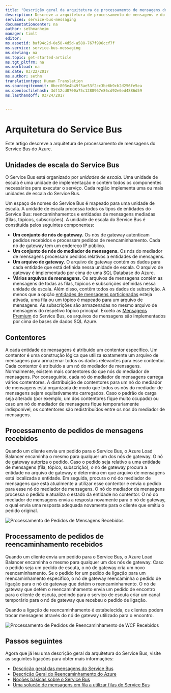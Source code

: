 ```yaml
---
title: "Descrição geral da arquitetura de processamento de mensagens do Azure Service Bus | Microsoft Docs"
description: Descreve a arquitetura de processamento de mensagens e do reencaminhamento do Azure Service Bus.
services: service-bus-messaging
documentationcenter: na
author: sethmanheim
manager: timlt
editor: 
ms.assetid: baf94c2d-0e58-4d5d-a588-767f996ccf7f
ms.service: service-bus-messaging
ms.devlang: na
ms.topic: get-started-article
ms.tgt_pltfrm: na
ms.workload: na
ms.date: 03/22/2017
ms.author: sethm
translationtype: Human Translation
ms.sourcegitcommit: 0bec803e4b49f3ae53f2cc3be6b9cb2d256fe5ea
ms.openlocfilehash: 3df12cd8700a75c1288967e86cd92e6ed4886d59
ms.lasthandoff: 03/24/2017


---
```

# <a name="service-bus-architecture"></a>Arquitetura do Service Bus
Este artigo descreve a arquitetura de processamento de mensagens do Service Bus do Azure.

## <a name="service-bus-scale-units"></a>Unidades de escala do Service Bus
O Service Bus está organizado por *unidades de escala*. Uma unidade de escala é uma unidade de implementação e contém todos os componentes necessários para executar o serviço. Cada região implementa uma ou mais unidades de escala do Service Bus.

Um espaço de nomes do Service Bus é mapeado para uma unidade de escala. A unidade de escala processa todos os tipos de entidades do Service Bus: reencaminhamentos e entidades de mensagens mediadas (filas, tópicos, subscrições). A unidade de escala do Service Bus é constituída pelos seguintes componentes:

* **Um conjunto de nós de gateway.** Os nós de gateway autenticam pedidos recebidos e processam pedidos de reencaminhamento. Cada nó de gateway tem um endereço IP público.
* **Um conjunto de nós do mediador de mensagens.** Os nós do mediador de mensagens processam pedidos relativos a entidades de mensagens.
* **Um arquivo de gateway.** O arquivo de gateway contém os dados para cada entidade que está definida nessa unidade de escala. O arquivo de gateway é implementado por cima de uma SQL Database do Azure.
* **Vários arquivos de mensagens.** Os arquivos de mensagens contêm as mensagens de todas as filas, tópicos e subscrições definidas nessa unidade de escala. Além disso, contêm todos os dados de subscrição. A menos que a opção [entidades de mensagens particionadas](service-bus-partitioning.md) esteja ativada, uma fila ou um tópico é mapeado para um arquivo de mensagens. As subscrições são armazenadas no mesmo arquivo de mensagens do respetivo tópico principal. Exceto as [Mensagens Premium](service-bus-premium-messaging.md) do Service Bus, os arquivos de mensagens são implementados por cima de bases de dados SQL Azure.

## <a name="containers"></a>Contentores
A cada entidade de mensagens é atribuído um contentor específico. Um contentor é uma construção lógica que utiliza exatamente um arquivo de mensagens para armazenar todos os dados relevantes para esse contentor. Cada contentor é atribuído a um nó do mediador de mensagens. Normalmente, existem mais contentores do que nós do mediador de mensagens. Por conseguinte, cada nó do mediador de mensagens carrega vários contentores. A distribuição de contentores para um nó do mediador de mensagens está organizada de modo que todos os nós do mediador de mensagens sejam equitativamente carregados. Caso o padrão de carga seja alterado (por exemplo, um dos contentores fique muito ocupado) ou caso um nó do mediador de mensagens fique temporariamente indisponível, os contentores são redistribuídos entre os nós do mediador de mensagens.

## <a name="processing-of-incoming-messaging-requests"></a>Processamento de pedidos de mensagens recebidos
Quando um cliente envia um pedido para o Service Bus, o Azure Load Balancer encaminha o mesmo para qualquer um dos nós de gateway. O nó de gateway autoriza o pedido. Caso o pedido seja relativo a uma entidade de mensagens (fila, tópico, subscrição), o nó de gateway procura a entidade no arquivo de gateway e determina em que arquivo de mensagens está localizada a entidade. Em seguida, procura o nó do mediador de mensagens que está atualmente a utilizar esse contentor e envia o pedido para esse nó do mediador de mensagens. O nó do mediador de mensagens processa o pedido e atualiza o estado da entidade no contentor. O nó do mediador de mensagens envia a resposta novamente para o nó de gateway, o qual envia uma resposta adequada novamente para o cliente que emitiu o pedido original.

![Processamento de Pedidos de Mensagens Recebidos](./media/service-bus-architecture/IC690644.png)

## <a name="processing-of-incoming-relay-requests"></a>Processamento de pedidos de reencaminhamento recebidos
Quando um cliente envia um pedido para o Service Bus, o Azure Load Balancer encaminha o mesmo para qualquer um dos nós de gateway. Caso o pedido seja um pedido de escuta, o nó de gateway cria um novo reencaminhamento. Se o pedido for um pedido de ligação para um reencaminhamento específico, o nó de gateway reencaminha o pedido de ligação para o nó de gateway que detém o reencaminhamento.  O nó de gateway que detém o reencaminhamento envia um pedido de encontro para o cliente de escuta, pedindo para o serviço de escuta criar um canal temporário para o nó de gateway que recebeu o pedido de ligação.

Quando a ligação de reencaminhamento é estabelecida, os clientes podem trocar mensagens através do nó de gateway utilizado para o encontro.

![Processamento de Pedidos de Reencaminhamento de WCF Recebidos](./media/service-bus-architecture/IC690645.png)

## <a name="next-steps"></a>Passos seguintes
Agora que já leu uma descrição geral da arquitetura do Service Bus, visite as seguintes ligações para obter mais informações:

* [Descrição geral das mensagens do Service Bus](service-bus-messaging-overview.md)
* [Descrição Geral do Reencaminhamento do Azure](../service-bus-relay/relay-what-is-it.md)
* [Noções básicas sobre o Service Bus](service-bus-fundamentals-hybrid-solutions.md)
* [Uma solução de mensagens em fila a utilizar filas do Service Bus](service-bus-dotnet-multi-tier-app-using-service-bus-queues.md)



